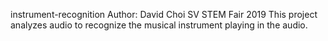 instrument-recognition
Author: David Choi
SV STEM Fair 2019
This project analyzes audio to recognize the musical instrument
playing in the audio.
